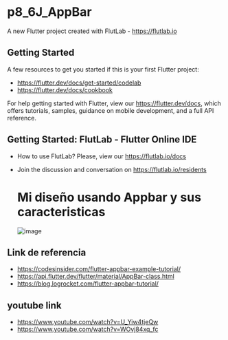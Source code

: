 # p8_6J_AppBar

A new Flutter project created with FlutLab - https://flutlab.io

## Getting Started

A few resources to get you started if this is your first Flutter project:

- https://flutter.dev/docs/get-started/codelab
- https://flutter.dev/docs/cookbook

For help getting started with Flutter, view our
https://flutter.dev/docs, which offers tutorials,
samples, guidance on mobile development, and a full API reference.

## Getting Started: FlutLab - Flutter Online IDE

- How to use FlutLab? Please, view our https://flutlab.io/docs
- Join the discussion and conversation on https://flutlab.io/residents

  # Mi diseño usando Appbar y sus caracteristicas
  ![image](https://github.com/LGonzalezMendoza/Mi_Appbar_6-J/assets/143547970/d40367e3-9ee9-4db5-a967-ff74f44e95e5)

 ## Link de referencia
  - https://codesinsider.com/flutter-appbar-example-tutorial/
  - https://api.flutter.dev/flutter/material/AppBar-class.html
  - https://blog.logrocket.com/flutter-appbar-tutorial/
 ## youtube link
  - https://www.youtube.com/watch?v=U_Yiw4tjeQw
  - https://www.youtube.com/watch?v=WOvj84xq_fc
